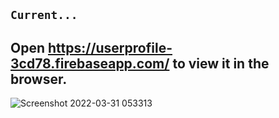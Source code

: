 ## ``Current...``

## Open  https://userprofile-3cd78.firebaseapp.com/  to view it in the browser.



![Screenshot 2022-03-31 053313](https://user-images.githubusercontent.com/71427017/161055901-901ff617-75f0-4d37-9dfc-bd48f20ced0e.png)

